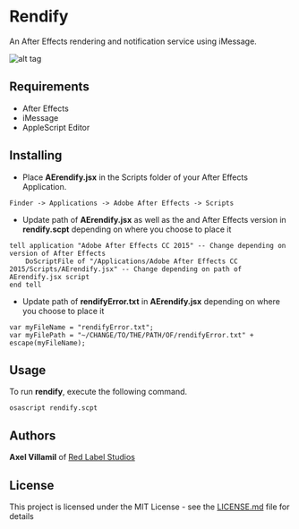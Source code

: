 # Rendify
An After Effects rendering and notification service using iMessage.

![alt tag](https://s10.postimg.org/rhg861lmh/Screen_Shot_2016_08_11_at_4_51_54_AM.png)

## Requirements
* After Effects
* iMessage
* AppleScript Editor

## Installing

* Place **AErendify.jsx** in the Scripts folder of your After Effects Application.

```
Finder -> Applications -> Adobe After Effects -> Scripts
```

* Update path of **AErendify.jsx** as well as the and After Effects version in **rendify.scpt** depending on where you choose to place it

```
tell application "Adobe After Effects CC 2015" -- Change depending on version of After Effects  
	DoScriptFile of "/Applications/Adobe After Effects CC 2015/Scripts/AErendify.jsx" -- Change depending on path of AErendify.jsx script
end tell
```

* Update path of **rendifyError.txt** in **AErendify.jsx** depending on where you choose to place it

```
var myFileName = "rendifyError.txt";
var myFilePath = "~/CHANGE/TO/THE/PATH/OF/rendifyError.txt" + escape(myFileName);
```

## Usage
To run **rendify**, execute the following command.

```
osascript rendify.scpt
```

## Authors

**Axel Villamil** of [Red Label Studios](http://redlabelstudios.com)

## License

This project is licensed under the MIT License - see the [LICENSE.md](LICENSE.md) file for details
